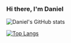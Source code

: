 ### Hi there, I'm Daniel 


![Daniel's GitHub stats](https://github-readme-stats.vercel.app/api?username=kingDaniel2004&count_private=true&show_icons=true&theme=onedark)

[![Top Langs](https://github-readme-stats.vercel.app/api/top-langs/?username=kingDaniel2004&langs_count=8&theme=onedark)](https://github.com/kingDaniel2004/kingDaniel2004)
